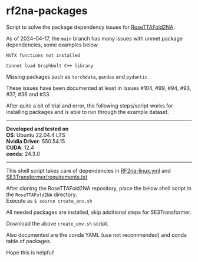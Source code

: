 # rf2na-packages
Script to solve the package dependency issues for [RoseTTAFold2NA](https://github.com/uw-ipd/RoseTTAFold2NA).

As of 2024-04-17, the `main` branch has many issues with unmet package dependencies, some examples below

`NVTX functions not installed`

`Cannot load Graphbolt C++ library`

Missing packages such as `torchdata`, `pandas` and `pydantic` 

These issues have been documented at least in Issues #104, #99, #94, #93, #37, #36 and #33.

After quite a bit of trial and error, the following steps/script works for installing packages and is able to run through the example dataset.  
  
---
**Developed and tested on**  
**OS**: Ubuntu 22.04.4 LTS  
**Nvidia Driver**: 550.54.15  
**CUDA**: 12.4  
**conda**: 24.3.0  

---
This shell script takes care of dependencies in [RF2na-linux.yml](https://github.com/uw-ipd/RoseTTAFold2NA/blob/main/RF2na-linux.yml) and [SE3Transformer/requirements.txt](https://github.com/uw-ipd/RoseTTAFold2NA/blob/main/SE3Transformer/requirements.txt)

After cloning the RoseTTAFold2NA repository, place the below shell script in the `RoseTTAFold2NA` directory.  
Execute as `$ source create_env.sh`

All needed packages are installed, skip additional steps for SE3Transformer.

Download the above `create_env.sh` script.

Also documented are the conda YAML (use not recommended) and conda table of packages.

Hope this is helpful!


 


